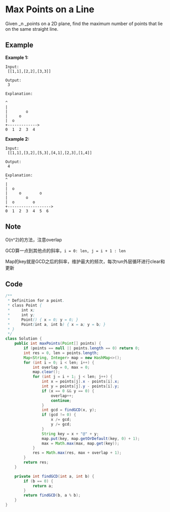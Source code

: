 # Max Points on a Line

Given \_n \_points on a 2D plane, find the maximum number of points that lie on the same straight line.

## **Example**

**Example 1:**

```
Input:
 [[1,1],[2,2],[3,3]]

Output:
 3

Explanation:

^
|
|        o
|     o
|  o  
+------------->
0  1  2  3  4
```

**Example 2:**

```
Input:
 [[1,1],[3,2],[5,3],[4,1],[2,3],[1,4]]

Output:
 4

Explanation:
^
|
|  o
|     o        o
|        o
|  o        o
+------------------->
0  1  2  3  4  5  6
```

## Note

O(n^2)的方法，注意overlap

GCD算一点到其他点的斜率，`i = 0: len, j = i + 1 : len`

Map的key就是GCD之后的斜率，维护最大的频次，每次run外层循环进行clear和更新

## Code

```java
/**
 * Definition for a point.
 * class Point {
 *     int x;
 *     int y;
 *     Point() { x = 0; y = 0; }
 *     Point(int a, int b) { x = a; y = b; }
 * }
 */
class Solution {
    public int maxPoints(Point[] points) {
        if (points == null || points.length == 0) return 0;
        int res = 0, len = points.length;
        Map<String, Integer> map = new HashMap<>();
        for (int i = 0; i < len; i++) {
            int overlap = 0, max = 0;
            map.clear();
            for (int j = i + 1; j < len; j++) {
                int x = points[j].x - points[i].x;
                int y = points[j].y - points[i].y;
                if (x == 0 && y == 0) {
                    overlap++;
                    continue;
                }
                int gcd = findGCD(x, y);
                if (gcd != 0) {
                    x /= gcd;
                    y /= gcd;
                }
                String key = x + "@" + y;
                map.put(key, map.getOrDefault(key, 0) + 1);
                max = Math.max(max, map.get(key));
            }
            res = Math.max(res, max + overlap + 1);
        }
        return res;
    }

    private int findGCD(int a, int b) {
        if (b == 0) {
            return a;
        }
        return findGCD(b, a % b);
    }
}
```
